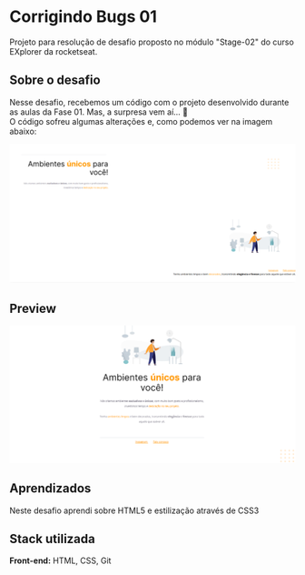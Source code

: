 
# Corrigindo Bugs 01

Projeto para resolução de desafio proposto no módulo "Stage-02" do curso EXplorer da rocketseat.

## Sobre o desafio

Nesse desafio, recebemos um código com o projeto desenvolvido durante as aulas da Fase 01.
Mas, a surpresa vem aí...  **👀**  
O código sofreu algumas alterações e, como podemos ver na imagem abaixo:




![Layout error](https://github.com/joaovvs/corrigindo-bugs--01-/blob/main/images/Untitled.png)


## Preview 

![Layout error](https://github.com/joaovvs/corrigindo-bugs--01-/blob/main/images/layout.png)





## Aprendizados

Neste desafio aprendi sobre HTML5 e estilização através de CSS3


## Stack utilizada

**Front-end:** HTML, CSS, Git


